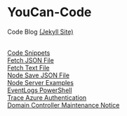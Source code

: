# YouCan-Code
Code Blog <a href="https://peter-pfau.github.io/YouCan-Code/">(Jekyll Site)</a>


<br>
<a href="https://peter-pfau.github.io/YouCan-Code/CodeSnippets">Code Snippets</a>
<br>
<a href="https://peter-pfau.github.io/YouCan-Code/Docs/nodeSaveFileServer">Fetch JSON File</a>
<br>
<a href="https://peter-pfau.github.io/YouCan-Code/Docs/nodeServerExamples">Fetch Text File</a>
<br>
<a href="https://peter-pfau.github.io/YouCan-Code/Docs/nodeSaveFileServer">Node Save JSON File</a>
<br>
<a href="https://peter-pfau.github.io/YouCan-Code/Docs/nodeServerExamples">Node Server Examples</a>
<br>
<a href="https://peter-pfau.github.io/YouCan-Code/Docs/EventLogs-PowerShell">EventLogs PowerShell</a>
<br>
<a href="https://peter-pfau.github.io/YouCan-Code/Docs/Trace%20Azure%20Authentication/TraceAzureAuthentication">Trace Azure Authentication</a>
<br>
<a href="Posts/DCMaintenanceNotice">Domain Controller Maintenance Notice</a>
